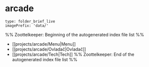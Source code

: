 # arcade
```ccard
type: folder_brief_live
imagePrefix: 'data/'
```
%% Zoottelkeeper: Beginning of the autogenerated index file list  %%
-  [[projects/arcade/Menu|Menu]]
-  [[projects/arcade/Ovladač|Ovladač]]
-  [[projects/arcade/Tech|Tech]]
%% Zoottelkeeper: End of the autogenerated index file list  %%
